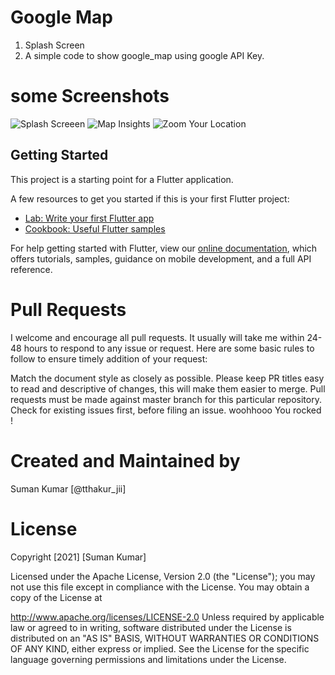 # Google Map

1. Splash Screen
2. A simple code to show google_map using google API Key.

# some Screenshots

![Splash Screeen](https://user-images.githubusercontent.com/81425855/117642659-2c8b9f00-b1a5-11eb-916d-7eb06b2ba6e7.png)
![Map Insights](https://user-images.githubusercontent.com/81425855/117642694-37deca80-b1a5-11eb-9a35-f5101bd5ded6.png)
![Zoom Your Location](https://user-images.githubusercontent.com/81425855/117642711-3d3c1500-b1a5-11eb-8fed-ee9e3d4b313e.png)



## Getting Started

This project is a starting point for a Flutter application.

A few resources to get you started if this is your first Flutter project:

- [Lab: Write your first Flutter app](https://flutter.dev/docs/get-started/codelab)
- [Cookbook: Useful Flutter samples](https://flutter.dev/docs/cookbook)

For help getting started with Flutter, view our
[online documentation](https://flutter.dev/docs), which offers tutorials,
samples, guidance on mobile development, and a full API reference.


# Pull Requests

I welcome and encourage all pull requests. It usually will take me within 24-48 hours to respond to any issue or request. Here are some basic rules to follow to ensure timely addition of your request:

Match the document style as closely as possible.
Please keep PR titles easy to read and descriptive of changes, this will make them easier to merge.
Pull requests must be made against master branch for this particular repository.
Check for existing issues first, before filing an issue.
woohhooo You rocked !


# Created and Maintained by 
 Suman Kumar [@tthakur_jii]
 
 # License
 
 Copyright [2021] [Suman Kumar]

Licensed under the Apache License, Version 2.0 (the "License"); you may not use this file except in compliance with the License. You may obtain a copy of the License at

   http://www.apache.org/licenses/LICENSE-2.0
Unless required by applicable law or agreed to in writing, software distributed under the License is distributed on an "AS IS" BASIS, WITHOUT WARRANTIES OR CONDITIONS OF ANY KIND, either express or implied. See the License for the specific language governing permissions and limitations under the License.
